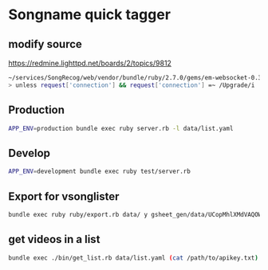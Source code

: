 # Songname quick tagger

## modify source

https://redmine.lighttpd.net/boards/2/topics/9812
```bash
~/services/SongRecog/web/vendor/bundle/ruby/2.7.0/gems/em-websocket-0.3.8/lib/em-websocket/handler_factory.rb:73
> unless request['connection'] && request['connection'] =~ /Upgrade/i 
```

## Production
```bash
APP_ENV=production bundle exec ruby server.rb -l data/list.yaml

```
## Develop
```bash
APP_ENV=development bundle exec ruby test/server.rb
```

## Export for vsonglister
```bash
bundle exec ruby ruby/export.rb data/ y gsheet_gen/data/UCopMhlXMdVAQOWQhDCdqQmw/
```

## get videos in a list
```bash
bundle exec ./bin/get_list.rb data/list.yaml (cat /path/to/apikey.txt) "play_list_id"
```
